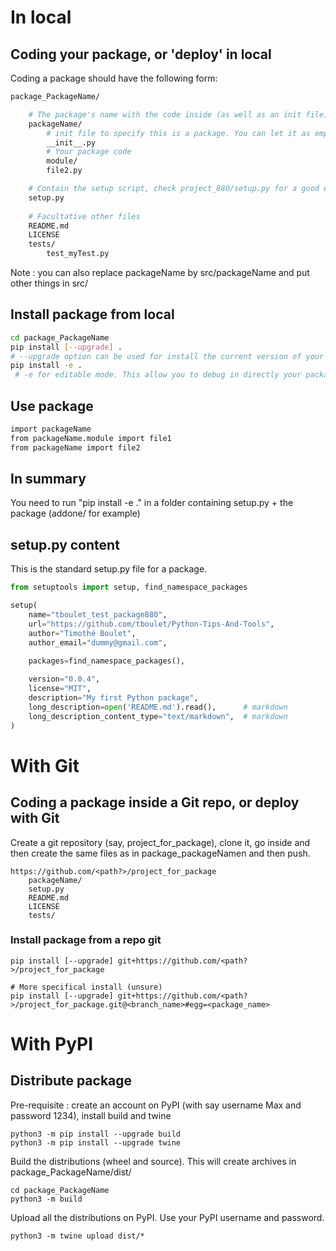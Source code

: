 
# In local

## Coding your package, or 'deploy' in local
Coding a package should have the following form:
```bash
package_PackageName/

    # The package's name with the code inside (as well as an init file)
    packageName/
        # init file to specify this is a package. You can let it as empty or add some code that will be call each time packageName is imported
        __init__.py  
        # Your package code
        module/      
        file2.py    

    # Contain the setup script, check project_880/setup.py for a good example
    setup.py     
    
    # Facultative other files
    README.md
    LICENSE
    tests/
        test_myTest.py
```
Note : you can also replace packageName by src/packageName and put other things in src/

## Install package from local
```bash
cd package_PackageName
pip install [--upgrade] .       
# --upgrade option can be used for install the current version of your package, otherwise it may "install" an older version if it is already installed
pip install -e .               
 # -e for editable mode. This allow you to debug in directly your package.
```


## Use package
```bash
import packageName
from packageName.module import file1
from packageName import file2
```

## In summary
You need to run "pip install -e ." in a folder containing setup.py + the package (addone/ for example)

## setup.py content
This is the standard setup.py file for a package.
```python
from setuptools import setup, find_namespace_packages

setup(
    name="tboulet_test_package880",
    url="https://github.com/tboulet/Python-Tips-And-Tools", 
    author="Timothé Boulet",
    author_email="dummy@gmail.com",
    
    packages=find_namespace_packages(),

    version="0.0.4",
    license="MIT",
    description="My first Python package",
    long_description=open('README.md').read(),      # markdown
    long_description_content_type="text/markdown",  # markdown
)
```

# With Git

## Coding a package inside a Git repo, or deploy with Git
Create a git repository (say, project_for_package), clone it, go inside and then create the same files as in package_packageNamen and then push.
```
https://github.com/<path?>/project_for_package
    packageName/
    setup.py  
    README.md
    LICENSE
    tests/
```


### Install package from a repo git

```
pip install [--upgrade] git+https://github.com/<path?>/project_for_package

# More specifical install (unsure)
pip install [--upgrade] git+https://github.com/<path?>/project_for_package.git@<branch_name>#egg=<package_name>
```




# With PyPI

## Distribute package
Pre-requisite : create an account on PyPI (with say username Max and password 1234), install build and twine
```
python3 -m pip install --upgrade build
python3 -m pip install --upgrade twine
```

Build the distributions (wheel and source). This will create archives in package_PackageName/dist/
```
cd package_PackageName
python3 -m build
```

Upload all the distributions on PyPI. Use your PyPI username and password.
```
python3 -m twine upload dist/*
```
